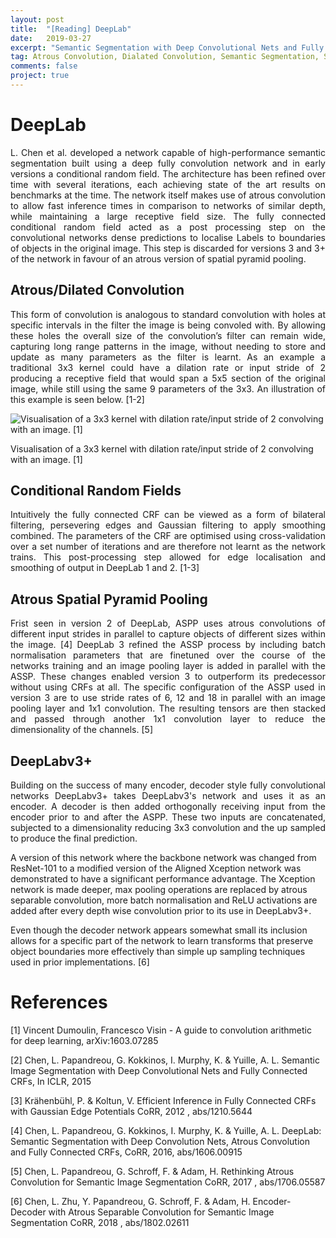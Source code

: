 ```yaml
---
layout: post
title:  "[Reading] DeepLab"
date:   2019-03-27
excerpt: "Semantic Segmentation with Deep Convolutional Nets and Fully Connected CRFs"
tag: Atrous Convolution, Dialated Convolution, Semantic Segmentation, Segmentation
comments: false
project: true
---
```




DeepLab
=======
<p style='text-align: justify;'>
L. Chen et al. developed a network capable of high-performance semantic segmentation built using a deep fully convolution network and in early versions a conditional random field. The architecture has been refined over time with several iterations, each achieving state of the art results on benchmarks at the time. The network itself makes use of atrous convolution to allow fast inference times in comparison to networks of similar depth, while maintaining a large receptive field size. The fully connected conditional random field acted as a post processing step on the convolutional networks dense predictions to localise Labels to boundaries of objects in the original image. This step is discarded for versions 3 and 3+ of the network in favour of an atrous version of spatial pyramid pooling.
</p>

Atrous/Dilated Convolution
---------------------------
<p style='text-align: justify;'>
This form of convolution is analogous to standard convolution with holes at specific intervals in the filter the image is being convoled with. By allowing these holes the overall size of the convolution’s filter can remain wide, capturing long range patterns in the image, without needing to store and update as many parameters as the filter is learnt. As an example a traditional 3x3 kernel could have a dilation rate or input stride of 2 producing a receptive field that would span a 5x5 section of the original image, while still using the same 9 parameters of the 3x3. An illustration of this example is seen below. [1-2]
</p>

<img src="https://cdn-images-1.medium.com/max/600/1*SVkgHoFoiMZkjy54zM_SUw.gif" alt="Visualisation of a 3x3 kernel with dilation rate/input stride of 2 convolving with an image. [1]"/>
<p class="caption">
Visualisation of a 3x3 kernel with dilation rate/input stride of 2 convolving with an image. [1]</p>

Conditional Random Fields
-------------------------
<p style='text-align: justify;'>
Intuitively the fully connected CRF can be viewed as a form of bilateral filtering, persevering edges and Gaussian filtering to apply smoothing combined. The parameters of the CRF are optimised using cross-validation over a set number of iterations and are therefore not learnt as the network trains. This post-processing step allowed for edge localisation and smoothing of output in DeepLab 1 and 2. [1-3]
</p>


Atrous Spatial Pyramid Pooling
------------------------------
<p style='text-align: justify;'>
Frist seen in version 2 of DeepLab, ASPP uses atrous convolutions of different input strides in parallel to capture objects of different sizes within the image. [4] DeepLab 3 refined the ASSP process by including batch normalisation parameters that are finetuned over the course of the networks training and an image pooling layer is added in parallel with the ASSP. These changes enabled version 3 to outperform its predecessor without using CRFs at all. The specific configuration of the ASSP used in version 3 are to use stride rates of 6, 12 and 18 in parallel with an image pooling layer and 1x1 convolution. The resulting tensors are then stacked and passed through another 1x1 convolution layer to reduce the dimensionality of the channels. [5]
</p>

DeepLabv3+
----------
<p style='text-align: justify;'>
Building on the success of many encoder, decoder style fully convolutional networks DeepLabv3+ takes DeepLabv3's network and uses it as an encoder. A decoder is then added orthogonally receiving input from the encoder prior to and after the ASPP. These two inputs are concatenated, subjected to a dimensionality reducing 3x3 convolution and the up sampled to produce the final prediction.

A version of this network where the backbone network was changed from ResNet-101 to a modified version of the Aligned Xception network was demonstrated to have a significant performance advantage. The Xception network is made deeper, max pooling operations are replaced by atrous separable convolution, more batch normalisation and ReLU activations are added after every depth wise convolution prior to its use in DeepLabv3+.

Even though the decoder network appears somewhat small its inclusion allows for a specific part of the network to learn transforms that preserve object boundaries more effectively than simple up sampling techniques used in prior implementations. [6]
</p>



References
==========

[1] Vincent Dumoulin, Francesco Visin - A guide to convolution arithmetic for deep learning, 	arXiv:1603.07285

[2] Chen, L. Papandreou, G. Kokkinos, I. Murphy, K. & Yuille, A. L.
Semantic Image Segmentation with Deep Convolutional Nets and Fully Connected CRFs, In ICLR, 2015

[3] Krähenbühl, P. & Koltun, V.
Efficient Inference in Fully Connected CRFs with Gaussian Edge Potentials 
CoRR, 2012 , abs/1210.5644

[4] Chen, L. Papandreou, G. Kokkinos, I. Murphy, K. & Yuille, A. L.
DeepLab: Semantic Segmentation with Deep Convolution Nets, Atrous Convolution and Fully Connected CRFs, CoRR, 2016, abs/1606.00915

[5] Chen, L. Papandreou, G. Schroff, F. & Adam, H.
Rethinking Atrous Convolution for Semantic Image Segmentation 
CoRR, 2017 , abs/1706.05587

[6] Chen, L. Zhu, Y. Papandreou, G. Schroff, F. & Adam, H.
Encoder-Decoder with Atrous Separable Convolution for Semantic Image Segmentation 
CoRR, 2018 , abs/1802.02611
